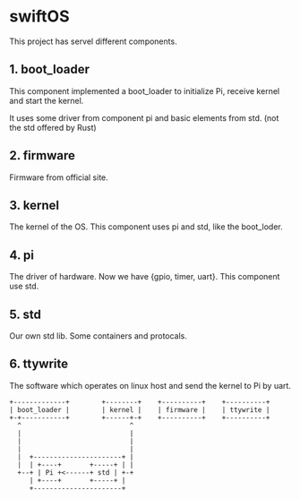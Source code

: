 # swiftOS
This project has servel different components.
## 1. boot_loader
This component implemented a boot_loader to initialize Pi,
receive kernel and start the kernel.

It uses some driver from component pi and basic elements from std.
(not the std offered by Rust)
## 2. firmware
Firmware from official site.

## 3. kernel
The kernel of the OS. This component uses pi and std, like the boot_loder.

## 4. pi
The driver of hardware. Now we have {gpio, timer, uart}. This component
use std.

## 5. std
Our own std lib. Some containers and protocals.

## 6. ttywrite
The software which operates on linux host and send the kernel to Pi by uart.

```
+-------------+        +--------+    +----------+    +----------+
| boot_loader |        | kernel |    | firmware |    | ttywrite |
+-+-----------+        +------+-+    +----------+    +----------+
  ^                           ^
  |                           |
  |                           |
  |                           |
  |  +----------------------+ |
  |  | +----+       +-----+ | |
  +--+ | Pi +<------+ std | +-+
     | +----+       +-----+ |
     +----------------------+
```
